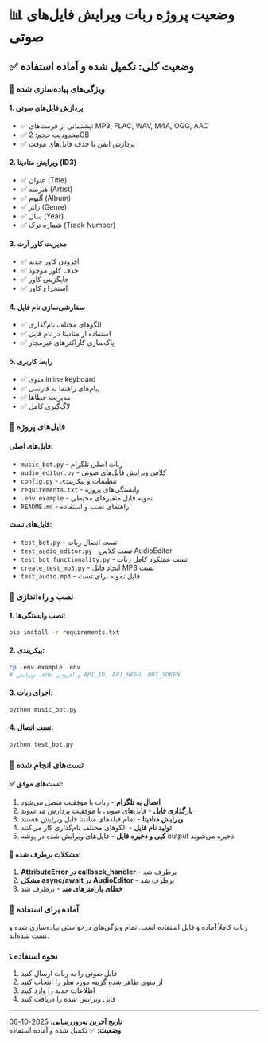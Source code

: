 # 📊 وضعیت پروژه ربات ویرایش فایل‌های صوتی

## ✅ وضعیت کلی: **تکمیل شده و آماده استفاده**

### 🎯 ویژگی‌های پیاده‌سازی شده

#### 1. **پردازش فایل‌های صوتی**
- ✅ پشتیبانی از فرمت‌های: MP3, FLAC, WAV, M4A, OGG, AAC
- ✅ محدودیت حجم: 2GB
- ✅ پردازش ایمن با حذف فایل‌های موقت

#### 2. **ویرایش متادیتا (ID3)**
- ✅ عنوان (Title)
- ✅ هنرمند (Artist)
- ✅ آلبوم (Album)
- ✅ ژانر (Genre)
- ✅ سال (Year)
- ✅ شماره ترک (Track Number)

#### 3. **مدیریت کاور آرت**
- ✅ افزودن کاور جدید
- ✅ حذف کاور موجود
- ✅ جایگزینی کاور
- ✅ استخراج کاور

#### 4. **سفارشی‌سازی نام فایل**
- ✅ الگوهای مختلف نام‌گذاری
- ✅ استفاده از متادیتا در نام فایل
- ✅ پاک‌سازی کاراکترهای غیرمجاز

#### 5. **رابط کاربری**
- ✅ منوی inline keyboard
- ✅ پیام‌های راهنما به فارسی
- ✅ مدیریت خطاها
- ✅ لاگ‌گیری کامل

### 📁 فایل‌های پروژه

#### فایل‌های اصلی:
- `music_bot.py` - ربات اصلی تلگرام
- `audio_editor.py` - کلاس ویرایش فایل‌های صوتی
- `config.py` - تنظیمات و پیکربندی
- `requirements.txt` - وابستگی‌های پروژه
- `.env.example` - نمونه فایل متغیرهای محیطی
- `README.md` - راهنمای نصب و استفاده

#### فایل‌های تست:
- `test_bot.py` - تست اتصال ربات
- `test_audio_editor.py` - تست کلاس AudioEditor
- `test_bot_functionality.py` - تست عملکرد کامل ربات
- `create_test_mp3.py` - ایجاد فایل MP3 تست
- `test_audio.mp3` - فایل نمونه برای تست

### 🔧 نصب و راه‌اندازی

#### 1. نصب وابستگی‌ها:
```bash
pip install -r requirements.txt
```

#### 2. پیکربندی:
```bash
cp .env.example .env
# ویرایش .env و افزودن API_ID, API_HASH, BOT_TOKEN
```

#### 3. اجرای ربات:
```bash
python music_bot.py
```

#### 4. تست اتصال:
```bash
python test_bot.py
```

### 🧪 تست‌های انجام شده

#### ✅ تست‌های موفق:
1. **اتصال به تلگرام** - ربات با موفقیت متصل می‌شود
2. **بارگذاری فایل** - فایل‌های صوتی با موفقیت پردازش می‌شوند
3. **ویرایش متادیتا** - تمام فیلدهای متادیتا قابل ویرایش هستند
4. **تولید نام فایل** - الگوهای مختلف نام‌گذاری کار می‌کنند
5. **کپی و ذخیره فایل** - فایل‌های ویرایش شده در پوشه output ذخیره می‌شوند

#### 🔧 مشکلات برطرف شده:
1. **AttributeError در callback_handler** - برطرف شد
2. **مشکل async/await در AudioEditor** - برطرف شد
3. **خطای پارامترهای متد** - برطرف شد

### 🚀 آماده برای استفاده

ربات کاملاً آماده و قابل استفاده است. تمام ویژگی‌های درخواستی پیاده‌سازی شده و تست شده‌اند.

### 📞 نحوه استفاده

1. فایل صوتی را به ربات ارسال کنید
2. از منوی ظاهر شده گزینه مورد نظر را انتخاب کنید
3. اطلاعات جدید را وارد کنید
4. فایل ویرایش شده را دریافت کنید

---
**تاریخ آخرین به‌روزرسانی:** 2025-10-06  
**وضعیت:** ✅ تکمیل شده و آماده استفاده